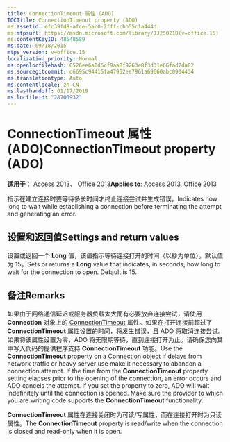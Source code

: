 ```yaml
---
title: ConnectionTimeout 属性 (ADO)
TOCTitle: ConnectionTimeout property (ADO)
ms:assetid: efc39fd8-afce-5ac0-2fff-cbb55c1a444d
ms:mtpsurl: https://msdn.microsoft.com/library/JJ250218(v=office.15)
ms:contentKeyID: 48548589
ms.date: 09/18/2015
mtps_version: v=office.15
localization_priority: Normal
ms.openlocfilehash: 0526ee6a0d6cf9aa8f9263e8f3d31e66fad7da82
ms.sourcegitcommit: d6695c94415fa47952ee7961a69660abc0904434
ms.translationtype: Auto
ms.contentlocale: zh-CN
ms.lasthandoff: 01/17/2019
ms.locfileid: "28700932"
---
```

# <a name="connectiontimeout-property-ado"></a><span data-ttu-id="3c4f9-102">ConnectionTimeout 属性 (ADO)</span><span class="sxs-lookup"><span data-stu-id="3c4f9-102">ConnectionTimeout property (ADO)</span></span>


<span data-ttu-id="3c4f9-103">**适用于**： Access 2013、 Office 2013</span><span class="sxs-lookup"><span data-stu-id="3c4f9-103">**Applies to**: Access 2013, Office 2013</span></span>

<span data-ttu-id="3c4f9-104">指示在建立连接时要等待多长时间才终止连接尝试并生成错误。</span><span class="sxs-lookup"><span data-stu-id="3c4f9-104">Indicates how long to wait while establishing a connection before terminating the attempt and generating an error.</span></span>

## <a name="settings-and-return-values"></a><span data-ttu-id="3c4f9-105">设置和返回值</span><span class="sxs-lookup"><span data-stu-id="3c4f9-105">Settings and return values</span></span>

<span data-ttu-id="3c4f9-p101">设置或返回一个 **Long** 值，该值指示等待连接打开的时间（以秒为单位）。默认值为 15。</span><span class="sxs-lookup"><span data-stu-id="3c4f9-p101">Sets or returns a **Long** value that indicates, in seconds, how long to wait for the connection to open. Default is 15.</span></span>

## <a name="remarks"></a><span data-ttu-id="3c4f9-108">备注</span><span class="sxs-lookup"><span data-stu-id="3c4f9-108">Remarks</span></span>

<span data-ttu-id="3c4f9-p102">如果由于网络通信延迟或服务器负载太大而有必要放弃连接尝试，请使用 **Connection** 对象上的 [ConnectionTimeout](connection-object-ado.md) 属性。如果在打开连接前超过了 **ConnectionTimeout** 属性设置的时间，将发生错误，且 ADO 将取消连接尝试。如果将该属性设置为零，ADO 将无限期等待，直到连接打开为止。请确保您向其中写入代码的提供程序支持 **ConnectionTimeout** 功能。</span><span class="sxs-lookup"><span data-stu-id="3c4f9-p102">Use the **ConnectionTimeout** property on a [Connection](connection-object-ado.md) object if delays from network traffic or heavy server use make it necessary to abandon a connection attempt. If the time from the **ConnectionTimeout** property setting elapses prior to the opening of the connection, an error occurs and ADO cancels the attempt. If you set the property to zero, ADO will wait indefinitely until the connection is opened. Make sure the provider to which you are writing code supports the **ConnectionTimeout** functionality.</span></span>

<span data-ttu-id="3c4f9-113">**ConnectionTimeout** 属性在连接关闭时为可读/写属性，而在连接打开时为只读属性。</span><span class="sxs-lookup"><span data-stu-id="3c4f9-113">The **ConnectionTimeout** property is read/write when the connection is closed and read-only when it is open.</span></span>

